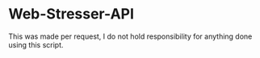# Web-Stresser-API
This was made per request, I do not hold responsibility for anything done using this script.

